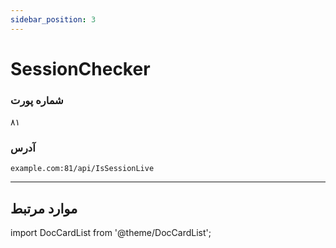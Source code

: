 ```yaml
---
sidebar_position: 3
---
```


# SessionChecker

### شماره پورت

۸۱

### آدرس

```URL title="URL"
example.com:81/api/IsSessionLive
```

---

## موارد مرتبط

import DocCardList from '@theme/DocCardList';

<DocCardList />
